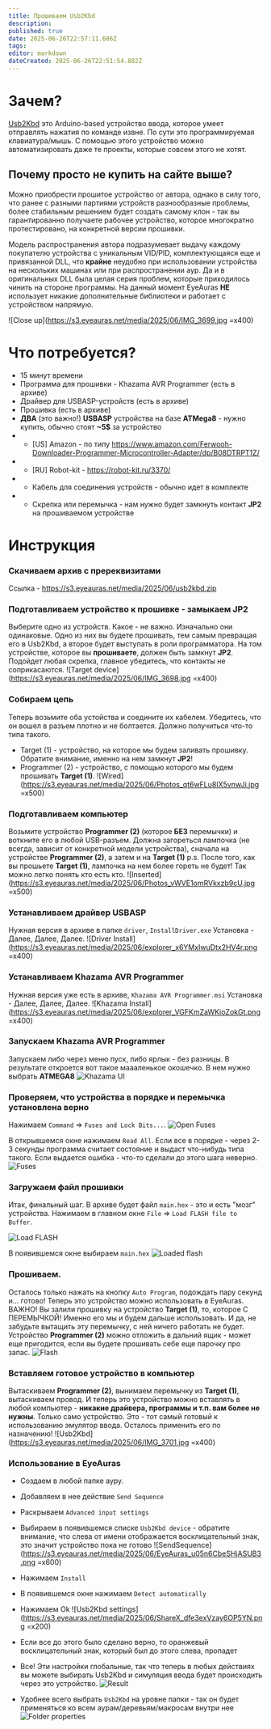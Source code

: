 ```yaml
---
title: Прошиваем Usb2Kbd
description: 
published: true
date: 2025-06-26T22:57:11.686Z
tags: 
editor: markdown
dateCreated: 2025-06-26T22:51:54.882Z
---
```


# Зачем?
[Usb2Kbd](https://usb2kbd.ru/) это Arduino-based устройство ввода, которое умеет отправлять нажатия по команде извне. По сути это программируемая клавиатура/мышь.
С помощью этого устройство можно автоматизировать даже те проекты, которые совсем этого не хотят. 


## Почему просто не купить на сайте выше?
Можно приобрести прошитое устройство от автора, однако в силу того, что ранее с разными партиями устройств разнообразные проблемы, более стабильным решением будет создать самому клон - так вы гарантированно получаете рабочее устройство, которое многократно протестировано, на конкретной версии прошивки.

Модель распространения автора подразумевает выдачу каждому покупателю устройства с уникальным VID/PID, комплектующаяся еще и привязанной DLL, что **крайне** неудобно при использовании устройства на нескольких машинах или при распространении аур. 
Да и в оригинальных DLL была целая серия проблем, которые приходилось чинить на стороне программы. На данный момент EyeAuras **НЕ** использует никакие дополнительные библиотеки и работает с устройством напрямую. 

![Close up](https://s3.eyeauras.net/media/2025/06/IMG_3699.jpg =x400)

# Что потребуется?
- 15 минут времени
- Программа для прошивки - Khazama AVR Programmer (есть в архиве)
- Драйвер для USBASP-устройств (есть в архиве)
- Прошивка (есть в архиве)
- **ДВА** (это важно!) **USBASP** устройства на базе **ATMega8** - нужно купить, обычно стоят **~5$** за устройство
- - [US] Amazon - по типу https://www.amazon.com/Ferwooh-Downloader-Programmer-Microcontroller-Adapter/dp/B08DTRPT1Z/
- - [RU] Robot-kit - https://robot-kit.ru/3370/ 
- - Кабель для соединения устройств - обычно идет в комплекте
- - Скрепка или перемычка - нам нужно будет замкнуть контакт **JP2** на прошиваемом устройстве


# Инструкция

### Скачиваем архив с пререквизитами
Ссылка - https://s3.eyeauras.net/media/2025/06/usb2kbd.zip

### Подготавливаем устройство к прошивке - замыкаем JP2
Выберите одно из устройств. Какое - не важно. Изначально они одинаковые. Одно из них вы будете прошивать, тем самым превращая его в Usb2Kbd, а второе будет выступать в роли программатора. На том устройстве, которое вы **прошиваете**, должен быть замкнут **JP2**. Подойдет любая скрепка, главное убедитесь, что контакты не соприкасаются.
![Target device](https://s3.eyeauras.net/media/2025/06/IMG_3698.jpg =x400)

### Собираем цепь
Теперь возьмите оба устойства и соедините их кабелем. Убедитесь, что он вошел в разъем плотно и не болтается. 
Должно получиться что-то типа такого.
- Target (1) - устройство, на которое мы будем заливать прошивку. Обратите внимание, именно на нем замкнут **JP2**!
- Programmer (2) - устройство, с помощью которого мы будем прошивать **Target (1)**. 
![Wired](https://s3.eyeauras.net/media/2025/06/Photos_qt6wFLu8IX5vnwJi.jpg =x500) 

### Подготавливаем компьютер
Возьмите устройство **Programmer (2)** (которое **БЕЗ** перемычки) и воткните его в любой USB-разъем. 
Должна загореться лампочка (не всегда, зависит от конкретной модели устройства), сначала на устройстве **Programmer (2)**, а затем и на **Target (1)**
p.s. После того, как вы прошьете **Target (1)**, лампочка на нем более гореть не будет! Так можно легко понять кто есть кто. 
![Inserted](https://s3.eyeauras.net/media/2025/06/Photos_vWVE1omRVkxzb9cU.jpg =x500)

### Устанавливаем драйвер USBASP
Нужная версия в архиве в папке `driver`, `InstallDriver.exe`
Установка - Далее, Далее, Далее.
![Driver Install](https://s3.eyeauras.net/media/2025/06/explorer_x6YMxIwuDtx2HV4r.png =x400)

### Устанавливаем Khazama AVR Programmer
Нужная версия уже есть в архиве, `Khazama AVR Programmer.msi`
Установка - Далее, Далее, Далее.
![Khazama Install](https://s3.eyeauras.net/media/2025/06/explorer_VGFKmZaWKioZokGt.png =x400)

### Запускаем Khazama AVR Programmer
Запускаем либо через меню пуск, либо ярлык - без разницы. В результате откроется вот такое маааленькое окошечко. В нем нужно выбрать **ATMEGA8** 
![Khazama UI](https://s3.eyeauras.net/media/2025/06/Khazama_AVR_Programmer_hEAnG7Z8zxvdC2It.png)

### Проверяем, что устройства в порядке и перемычка установлена верно
Нажимаем `Command` => `Fuses and Lock Bits...`. 
![Open Fuses](https://s3.eyeauras.net/media/2025/06/msedge_vceQvSiBBDqVxB5r.png)

В открывшемся окне нажимаем `Read All`. Если все в порядке - через 2-3 секунды программа считает состояние и выдаст что-нибудь типа такого. Если выдается ошибка - что-то сделали до этого шага неверно.
![Fuses](https://s3.eyeauras.net/media/2025/06/Khazama_AVR_Programmer_jM5G6HgYIiMsMVhP.png)

### Загружаем файл прошивки
Итак, финальный шаг. В архиве будет файл `main.hex` - это и есть "мозг" устройства. 
Нажимаем в главном окне `File` => `Load FLASH file to Buffer`.

![Load FLASH](https://s3.eyeauras.net/media/2025/06/msedge_9wdOK2WkAob19fpS.png)

В появившемся окне выбираем `main.hex`
![Loaded flash](https://s3.eyeauras.net/media/2025/06/msedge_wSXfntALbLMrrst4.png)

### Прошиваем.
Осталось только нажать на кнопку `Auto Program`, подождать пару секунд и... готово! 
Теперь это устройство можно использовать в EyeAuras. 
ВАЖНО! Вы залили прошивку на устройство **Target (1)**, то, которое С ПЕРЕМЫЧКОЙ! Именно его мы и будем дальше использовать. И да, не забудьте вытащить эту перемычку, с ней ничего работать не будет. 
Устройство **Programmer (2)** можно отложить в дальний ящик - может еще пригодится, если вы будете прошивать себе еще парочку про запас.
![Flash](https://s3.eyeauras.net/media/2025/06/Code_VJUOeYEfoezd2yXk.gif)

### Вставляем готовое устройство в компьютер
Вытаскиваем **Programmer (2)**, вынимаем перемычку из **Target (1)**, вытаскиваем провод. И теперь это устройство можно вставлять в любой компьютер - **никакие драйвера, программы и т.п. вам более не нужны**. Только само устройство. Это - тот самый готовый к использованию эмулятор ввода. Осталось применить его по назначению!
![Usb2Kbd](https://s3.eyeauras.net/media/2025/06/IMG_3701.jpg =x400)

### Использование в EyeAuras
- Создаем в любой папке ауру. 
- Добавляем в нее действие `Send Sequence`
- Раскрываем `Advanced input settings`
- Выбираем в появившемся списке `Usb2Kbd device` - обратите внимание, что слева от имени отображается восклицательный знак, это значит устройство пока не готово
![SendSequence](https://s3.eyeauras.net/media/2025/06/EyeAuras_u05n6CbeSHjASUB3.png =x600)

- Нажимаем `Install`
- В появившемся окне нажимаем `Detect automatically`
- Нажимаем Ok
![Usb2Kbd settings](https://s3.eyeauras.net/media/2025/06/ShareX_dfe3exVzay6OP5YN.png =x200)

- Если все до этого было сделано верно, то оранжевый восклицательный знак, который был до этого слева, пропадет
- Все! Эти настройки глобальные, так что теперь в любых действиях вы можете выбирать Usb2Kbd и симуляция ввода будет происходить через это устройство. 
![Result](https://s3.eyeauras.net/media/2025/06/EyeAuras_jFqVNV0vHSnfn5dJ.png)

- Удобнее всего выбрать `Usb2Kbd` на уровне папки - так он будет применяться ко всем аурам/деревьям/макросам внутри нее
![Folder properties](https://s3.eyeauras.net/media/2025/06/EyeAuras_X3t0uKQGRPWRfFLN.png)

